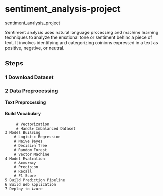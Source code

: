 # sentiment_analysis-project
sentiment_analysis_project

Sentiment analysis uses natural language processing and machine learning techniques to analyze the emotional tone or sentiment behind a piece of text. It involves identifying and categorizing opinions expressed in a text as positive, negative, or neutral.

## Steps
### 1  Download Dataset
### 2  Data Preprocessing
   #### Text Preprocessing
   #### Build Vocabulary
         # Vectorization
         # Handle Imbalanced Dataset
    3 Model Building
        # Logistic Regression
        # Naive Bayes
        # Decision Tree
        # Random Forest
        # Vector Machine
    4 Model Evaluation
        # Accuracy
        # Precision
        # Recall
        # F1 Score
    5 Build Prediction Pipeline
    6 Build Web Application
    7 Deploy to Azure

 


